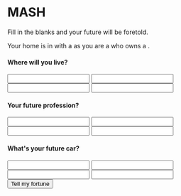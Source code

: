 <!DOCTYPE html>
<html>

  <!-- HEAD SECTION STARTS -->
  <head>
    <meta charset="utf-8">
    <meta name="viewport" content="width=device-width, initial-scale=1, minimum-scale=0.5, maximum-scale=0.5, minimal-ui">
    <title>MASH</title>
    <link href="" rel="stylesheet">
    <link href="" rel="stylesheet">
  </head>
  <!-- HEAD SECTION ENDS -->

  <!-- BODY SECTION STARTS -->
  <body>
    <h1>MASH</h1>
    <p class="description">Fill in the blanks and your future will be foretold.</p>
    <form action="" method="post" id="mash">
      <div id="answers" class="hide">
        <p>Your home is in <span id="answer_1"></span> with a <span id="answer_3"></span> as you are a <span id="answer_2"></span> who owns a <span id="home"></span>.
      </div>
      <div class="bucket">
        <div class="choice-bucket">
          <h4 class="highlight">Where will you live?</h4>
          <input name="answer_1[]">
          <input name="answer_1[]">
          <input name="answer_1[]">
          <input name="answer_1[]">
        </div>
        <div class="choice-bucket">
          <h4 class="highlight">Your future profession?</h4>
          <input name="answer_2[]">
          <input name="answer_2[]">
          <input name="answer_2[]">
          <input name="answer_2[]">
        </div>
        <div class="choice-bucket">
          <h4 class="highlight">What's your future car?</h4>
          <input name="answer_3[]">
          <input name="answer_3[]">
          <input name="answer_3[]">
          <input name="answer_3[]">
        </div>
      </div>
      <button type="submit" class="button-submit">Tell my fortune</button>
    </form>  
    <script src=""></script>
  </body>
  <!-- BODY SECTION ENDS -->

</html>
